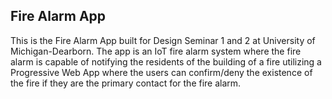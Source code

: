 ## Fire Alarm App

This is the Fire Alarm App built for Design Seminar 1 and 2 at University of Michigan-Dearborn. The app is an IoT fire alarm system where the fire alarm is capable of notifying the residents of the building
of a fire utilizing a Progressive Web App where the users can confirm/deny the existence of the fire if they are the primary contact for the fire alarm.

<!--

**Here are some ideas to get you started:**

🙋‍♀️ A short introduction - what is your organization all about?
🌈 Contribution guidelines - how can the community get involved?
👩‍💻 Useful resources - where can the community find your docs? Is there anything else the community should know?
🍿 Fun facts - what does your team eat for breakfast?
🧙 Remember, you can do mighty things with the power of [Markdown](https://docs.github.com/github/writing-on-github/getting-started-with-writing-and-formatting-on-github/basic-writing-and-formatting-syntax)
-->
